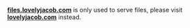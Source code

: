 **[files.lovelyjacob.com](/)** is only used to serve files, please visit **[lovelyjacob.com](https://lovelyjacob.com)** instead.

